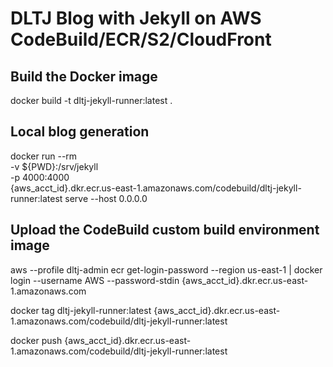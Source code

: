 # DLTJ Blog with Jekyll on AWS CodeBuild/ECR/S2/CloudFront

## Build the Docker image 

docker build -t dltj-jekyll-runner:latest .


## Local blog generation

docker run --rm \
    -v ${PWD}:/srv/jekyll \
    -p 4000:4000 \
    {aws_acct_id}.dkr.ecr.us-east-1.amazonaws.com/codebuild/dltj-jekyll-runner:latest serve --host 0.0.0.0


## Upload the CodeBuild custom build environment image

aws --profile dltj-admin ecr get-login-password --region us-east-1 | docker login --username AWS --password-stdin {aws_acct_id}.dkr.ecr.us-east-1.amazonaws.com

docker tag dltj-jekyll-runner:latest {aws_acct_id}.dkr.ecr.us-east-1.amazonaws.com/codebuild/dltj-jekyll-runner:latest

docker push {aws_acct_id}.dkr.ecr.us-east-1.amazonaws.com/codebuild/dltj-jekyll-runner:latest